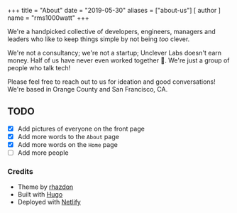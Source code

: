 +++
title = "About"
date = "2019-05-30"
aliases = ["about-us"]
[ author ]
  name = "rms1000watt"
+++

We're a handpicked collective of developers, engineers, managers and leaders who like to keep things simple by not being _too_ clever.

We're not a consultancy; we're not a startup; Unclever Labs doesn't earn money. Half of us have never even worked together 🤣. We're just a group of people who talk tech!

Please feel free to reach out to us for ideation and good conversations! We're based in Orange County and San Francisco, CA.

## TODO

- [x] Add pictures of everyone on the front page
- [x] Add more words to the `About` page
- [x] Add more words on the `Home` page
- [ ] Add more people

### Credits

- Theme by [rhazdon](https://github.com/rhazdon)
- Built with [Hugo](https://gohugo.io)
- Deployed with [Netlify](https://www.netlify.com/)
